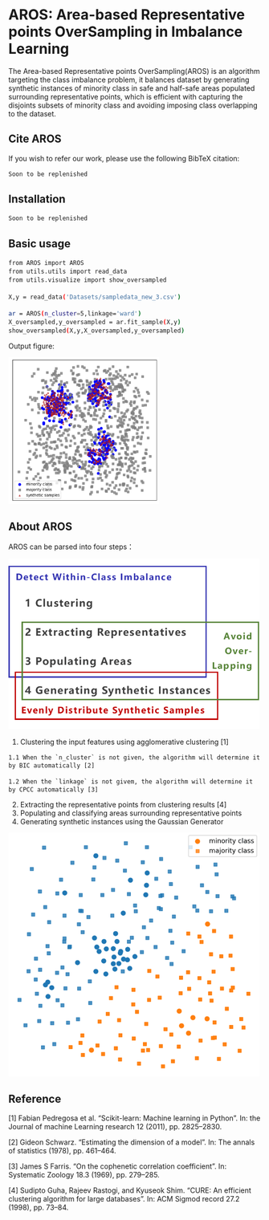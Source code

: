 # AROS: Area-based Representative points OverSampling in Imbalance Learning

The Area-based Representative points OverSampling(AROS) is an algorithm targeting the class imbalance problem, it balances dataset by generating synthetic instances of minority class in safe and half-safe areas populated surrounding representative points, which is efficient with capturing the disjoints subsets of minority class and avoiding imposing class overlapping to the dataset.

## Cite AROS 
If you wish to refer our work, please use the following BibTeX citation:
```bash
Soon to be replenished
```

## Installation
```bash
Soon to be replenished
```

## Basic usage
```bash
from AROS import AROS
from utils.utils import read_data
from utils.visualize import show_oversampled

X,y = read_data('Datasets/sampledata_new_3.csv')

ar = AROS(n_cluster=5,linkage='ward')
X_oversampled,y_oversampled = ar.fit_sample(X,y)
show_oversampled(X,y,X_oversampled,y_oversampled)
```

Output figure:
<p align="left">
  <img src="images/output_figure.png" width="300" title="putput-figure">
</p>

## About AROS
AROS can be parsed into four steps：
<p align="left">
  <img src="images/4-steps.png" width="500" title="putput-figure">
</p>

  1. Clustering the input features using agglomerative clustering [1]
    
    1.1 When the `n_cluster` is not given, the algorithm will determine it by BIC automatically [2]
    
    1.2 When the `linkage` is not givem, the algorithm will determine it by CPCC automatically [3]

  2. Extracting the representative points from clustering results [4]
  3. Populating and classifying areas surrounding representative points
  4. Generating synthetic instances using the Gaussian Generator

  <p align="left">
  <img src="images/output.gif" width="500" title="putput-figure">
  </p>

## Reference
[1] Fabian Pedregosa et al. “Scikit-learn: Machine learning in Python”. In: the Journal of machine Learning research 12 (2011), pp. 2825–2830.

[2] Gideon Schwarz. “Estimating the dimension of a model”. In: The annals of statistics (1978), pp. 461–464.

[3] James S Farris. “On the cophenetic correlation coefficient”. In: Systematic Zoology 18.3 (1969), pp. 279–285.

[4] Sudipto Guha, Rajeev Rastogi, and Kyuseok Shim. “CURE: An efficient clustering algorithm for large databases”. In: ACM Sigmod record 27.2 (1998), pp. 73–84.



<!-- <p align="left">
  <img src="ASAP-logo.png" width="200" title="logo">
</p> -->


<!-- ### [Documentation](https://bingqingcheng.github.io/index.html) (in progress)

### Mapping Materials and Molecules [(Paper link)](https://pubs.acs.org/doi/full/10.1021/acs.accounts.0c00403)

Cheng B, Griffiths RR, Wengert S, Kunkel C, Stenczel T, Zhu B, Deringer VL, Bernstein N, Margraf JT, Reuter K, Csanyi G. Mapping Materials and Molecules. Accounts of Chemical Research. 2020 Aug 14:12697-705.

This tutorial style paper covers:

* A concise summary of the theory of representing chemical environments, an a simple yet practical conceptual approach for generating structure maps in a generic and automated manner. 

* Several illustrative examples on mapping material and chemical datasets, including crystalline and amorphous materials, interfaces, and organic molecules. The datasets of these examples are in this [repo](https://github.com/BingqingCheng/Mapping-the-space-of-materials-and-molecules).

* Snippets of `asap` commands that were used to analyze the examples and make figures. 

### Basic usage -->

<!-- Type `asap` and use the sub-commands for various tasks.

To get help string:

`asap --help` .or. `asap subcommand --help` .or. `asap subcommand subcommand --help` depending which level of help you are interested in.

* `asap gen_desc`: generate global or atomic descriptors based on the input [ASE](https://wiki.fysik.dtu.dk/ase/ase/atoms.html)) xyze file. 

* `asap map`: make 2D plots using the specified design matrix. Currently PCA `pca`, sparsified kernel PCA `skpca`, UMAP `umap`, and t-SNE `tsne` are implemented. 

* `asap cluster`: perform density based clustering. Currently supports DBSCAN `dbscan` and [Fast search of density peaks](https://science.sciencemag.org/content/344/6191/1492) `fdb`.

* `asap fit`: fast fit ridge regression `ridge` or sparsified kernel ridge regression model `kernelridge` based on the input design matrix and labels.

* `asap kde`: quick kernel density estimation on the design matrix. Several versions of kde available.

* `asap select`: select a subset of frames using sparsification algorithms.

### Quick & basic example

#### Step 1: generate a design matrix

The first step for a machine-learning analysis or visualization is to generate a "design matrix" made from either global descriptors or atomic descriptors. To do this, we supply `asap gen_desc` with an input file that contains the atomic coordintes. Many formats are supported; anything can be read using [ase.io](https://wiki.fysik.dtu.dk/ase/ase/io/io.html) is supported. You can use a wildcard to specify the list of input files that matches the pattern (e.g. `POSCAR*`, `H*`, or `*.cif`). However, it is most robust if you use an extended xyz file format (units in angstrom, additional info and cell size in the comment line).

As a quick example, in the folder ./tests/

to generate SOAP descriptors:

```bash
asap gen_desc --fxyz small_molecules-1000.xyz soap
```

for columb matrix:

```bash
asap gen_desc -f small_molecules-1000.xyz --no-periodic cm
```

#### Step 2: generate a low-dimensional map

After generating the descriptors, one can make a two-dimensional map (`asap map`), or regression model (`asap fit`), or clustering (`asap cluster`), or select a subset of frames (`asap select`), or do a clustering analysis (`asap cluster`), or estimate the probablity of observing each sample (`asap kde`).

For instance, to make a pca map:

```bash
asap map -f small_molecules-SOAP.xyz -dm '[SOAP-n4-l3-c1.9-g0.23]' -c dft_formation_energy_per_atom_in_eV pca
```

You can specify a list of descriptor vectors to include in the design matrix, e.g. `'[SOAP-n4-l3-c1.9-g0.23, SOAP-n8-l3-c5.0-g0.3]'`

one can use a wildcard to specify the name of all the descriptors to use for the design matrix, e.g.

```bash
asap map -f small_molecules-SOAP.xyz -dm '[SOAP*]' -c dft_formation_energy_per_atom_in_eV pca
```

or even

```bash
asap map -f small_molecules-SOAP.xyz -dm '[*]' -c dft_formation_energy_per_atom_in_eV pca
```

#### Step 2+: interactive visualization

Using `asap map`, a png figure is generated. In addition, the code also output the low-dimensional coordinates of the structures and/or atomic environments. The default output is extended xyz file. One can also specify a different output format using `--output` or `-o` flag. and the available options are `xyz`, `matrix` and `chemiscope`. 

* If one select `chemiscope` format, a `*.json.gz` file will be writen, which can be directly used as the input of [chemiscope](https://github.com/cosmo-epfl/chemiscope)

* If the output is in `xyz` format, it can be visualized interactively using [projection_viewer](https://github.com/chkunkel/projection_viewer).

### Installation & requirements

python 3

Installation:

```bash
pip install asaplib
```

or

```bash
python3 setup.py install --user
```

*This should automatically install any depedencies.*

List of requirements:

+ numpy scipy scikit-learn json ase dscribe umap-learn PyYAML click

Add-Ons:
+ (for finding symmetries of crystals) spglib 
+ (for annotation without overlaps) adjustText
+ The FCHL19 representation requires code from the development brach of the QML package. Instructions on how to install the QML package can be found on https://www.qmlcode.org/installation.html.

### Additional tools
In the directory ./scripts/ you can find a selection of other python tools.

### Tab completion
Tab completion can be enabled by sourcing the `asap_completion.sh` script in the ./scripts/ directory. 
If a conda environment is used, you can copy this file to `$CONDA_PREFIX/etc/conda/activate.d/` to automatically load the completion upon environment activation.
 -->
